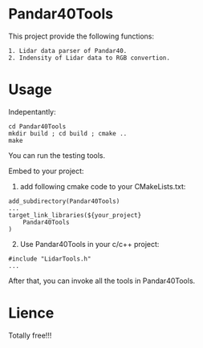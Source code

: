 # Pandar40Tools
This project provide the following functions:
```
1. Lidar data parser of Pandar40.
2. Indensity of Lidar data to RGB convertion.
```

# Usage
Indepentantly:
```
cd Pandar40Tools
mkdir build ; cd build ; cmake ..
make
```
You can run the testing tools.

Embed to your project:
1. add following cmake code to your CMakeLists.txt:
```
add_subdirectory(Pandar40Tools)
...
target_link_libraries(${your_project}
	Pandar40Tools
)
```

2. Use Pandar40Tools in your c/c++ project:
```
#include "LidarTools.h"
...
```
After that, you can invoke all the tools in Pandar40Tools.

# Lience
Totally free!!!
